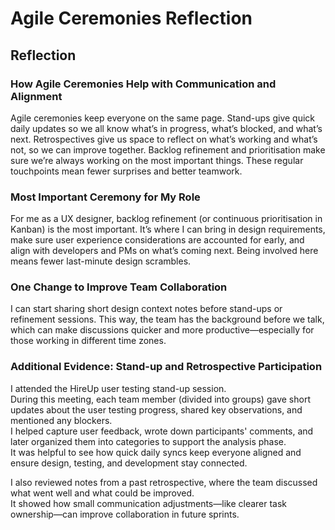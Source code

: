 # Agile Ceremonies Reflection

## Reflection

### How Agile Ceremonies Help with Communication and Alignment
Agile ceremonies keep everyone on the same page. Stand-ups give quick daily updates so we all know what’s in progress, what’s blocked, and what’s next. Retrospectives give us space to reflect on what’s working and what’s not, so we can improve together. Backlog refinement and prioritisation make sure we’re always working on the most important things. These regular touchpoints mean fewer surprises and better teamwork.

### Most Important Ceremony for My Role
For me as a UX designer, backlog refinement (or continuous prioritisation in Kanban) is the most important. It’s where I can bring in design requirements, make sure user experience considerations are accounted for early, and align with developers and PMs on what’s coming next. Being involved here means fewer last-minute design scrambles.

### One Change to Improve Team Collaboration
I can start sharing short design context notes before stand-ups or refinement sessions. This way, the team has the background before we talk, which can make discussions quicker and more productive—especially for those working in different time zones.

### Additional Evidence: Stand-up and Retrospective Participation

I attended the HireUp user testing stand-up session.  
During this meeting, each team member (divided into groups) gave short updates about the user testing progress, shared key observations, and mentioned any blockers.  
I helped capture user feedback, wrote down participants' comments, and later organized them into categories to support the analysis phase.  
It was helpful to see how quick daily syncs keep everyone aligned and ensure design, testing, and development stay connected.

I also reviewed notes from a past retrospective, where the team discussed what went well and what could be improved.  
It showed how small communication adjustments—like clearer task ownership—can improve collaboration in future sprints.
